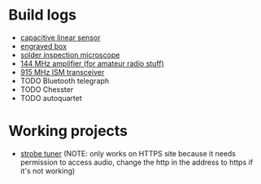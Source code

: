# Build logs
- [capacitive linear sensor](./builds/linear-sensors/linear-sensors.md)
- [engraved box](./builds/long-box/long-box.md)
- [solder inspection microscope](./builds/microscope/microscope.md)
- [144 MHz amplifier (for amateur radio stuff)](./builds/iss-amplifier/iss-amplifier.md)
- [915 MHz ISM transceiver](./builds/ism-transceiver/transceiver.md)
- TODO Bluetooth telegraph
- TODO Chesster
- TODO autoquartet

# Working projects
- [strobe tuner](./strobe-tuner/strobe.html) (NOTE: only works on HTTPS site because it needs permission to access audio, change the http in the address to https if it's not working)
